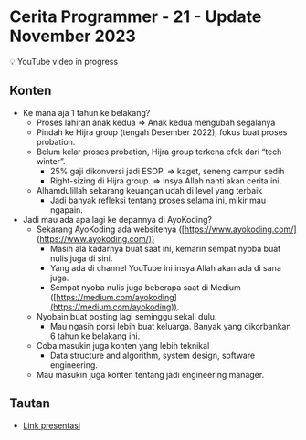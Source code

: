 # Cerita Programmer - 21 - Update November 2023

<aside>
💡 YouTube video in progress

</aside>

## Konten

- Ke mana aja 1 tahun ke belakang?
  - Proses lahiran anak kedua ⇒ Anak kedua mengubah segalanya
  - Pindah ke Hijra group (tengah Desember 2022), fokus buat proses probation.
  - Belum kelar proses probation, Hijra group terkena efek dari “tech winter”.
    - 25% gaji dikonversi jadi ESOP. ⇒ kaget, seneng campur sedih
    - Right-sizing di Hijra group. ⇒ insya Allah nanti akan cerita ini.
  - Alhamdulillah sekarang keuangan udah di level yang terbaik
    - Jadi banyak refleksi tentang proses selama ini, mikir mau ngapain.
- Jadi mau ada apa lagi ke depannya di AyoKoding?
  - Sekarang AyoKoding ada websitenya ([https://www.ayokoding.com/](https://www.ayokoding.com/))
    - Masih ala kadarnya buat saat ini, kemarin sempat nyoba buat nulis juga di sini.
    - Yang ada di channel YouTube ini insya Allah akan ada di sana juga.
    - Sempat nyoba nulis juga beberapa saat di Medium ([https://medium.com/ayokoding](https://medium.com/ayokoding)).
  - Nyobain buat posting lagi seminggu sekali dulu.
    - Mau ngasih porsi lebih buat keluarga. Banyak yang dikorbankan 6 tahun ke belakang ini.
  - Coba masukin juga konten yang lebih teknikal
    - Data structure and algorithm, system design, software engineering.
  - Mau masukin juga konten tentang jadi engineering manager.

## Tautan

- [Link presentasi](https://docs.google.com/presentation/d/1K3ju4rHycwaLd4Knb0FNdFgS6-WTyZKk7SFDkU0TT9s/edit?usp=sharing)
